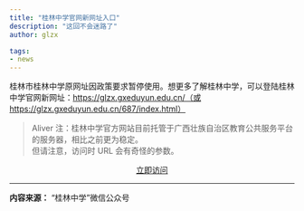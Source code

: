 ```yaml
---
title: "桂林中学官网新网址入口"
description: "这回不会迷路了"
author: glzx

tags:
- news
---
```


桂林市桂林中学原网址因政策要求暂停使用。想更多了解桂林中学，可以登陆桂林中学官网新网址：https://glzx.gxeduyun.edu.cn/（或 https://glzx.gxeduyun.edu.cn/687/index.html）

> Aliver 注：桂林中学官方网站目前托管于广西壮族自治区教育公共服务平台的服务器，相比之前更为稳定。  
> 但请注意，访问时 URL 会有奇怪的参数。

<div style="text-align: center">
  <p><a rel="nofollow noopener noreferrer" target="_blank" href="https://glzx.gxeduyun.edu.cn/687/index.html" class="button suggested">立即访问</a></p>
</div>


---

**内容来源：** “桂林中学”微信公众号
